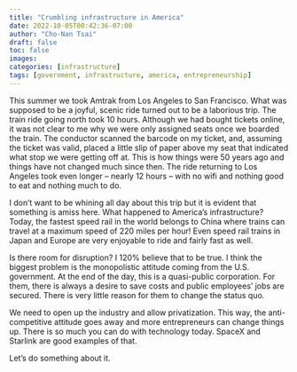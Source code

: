 ```yaml
---
title: "Crumbling infrastructure in America"
date: 2022-10-05T00:42:36-07:00
author: "Cho-Nan Tsai"
draft: false
toc: false
images:
categories: [infrastructure]
tags: [government, infrastructure, america, entrepreneurship]
---
```


This summer we took Amtrak from Los Angeles to San Francisco. What was supposed to be a joyful, scenic ride turned out to be a laborious trip. The train ride going north took 10 hours. Although we had bought tickets online, it was not clear to me why we were only assigned seats once we boarded the train. The conductor scanned the barcode on my ticket, and, assuming the ticket was valid, placed a little slip of paper above my seat that indicated what stop we were getting off at. This is how things were 50 years ago and things have not changed much since then. The ride returning to Los Angeles took even longer – nearly 12 hours – with no wifi and nothing good to eat and nothing much to do.

I don’t want to be whining all day about this trip but it is evident that something is amiss here. What happened to America’s infrastructure? Today, the fastest speed rail in the world belongs to China where trains can travel at a maximum speed of 220 miles per hour! Even speed rail trains in Japan and Europe are very enjoyable to ride and fairly fast as well.

Is there room for disruption? I 120% believe that to be true. I think the biggest problem is the monopolistic attitude coming from the U.S. government. At the end of the day, this is a quasi-public corporation. For them, there is always a desire to save costs and public employees’ jobs are secured. There is very little reason for them to change the status quo.

We need to open up the industry and allow privatization. This way, the anti-competitive attitude goes away and more entrepreneurs can change things up. There is so much you can do with technology today. SpaceX and Starlink are good examples of that.

Let’s do something about it.
